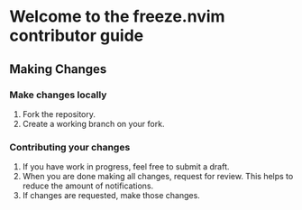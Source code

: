 # Welcome to the freeze.nvim contributor guide

## Making Changes

### Make changes locally
1. Fork the repository.
2. Create a working branch on your fork.

### Contributing your changes
1. If you have work in progress, feel free to submit a draft.
2. When you are done making all changes, request for review. This helps to reduce the amount of notifications.
3. If changes are requested, make those changes.

